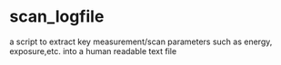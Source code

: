 # scan_logfile
a script to extract key measurement/scan parameters such as energy, exposure,etc. into a human readable text file
